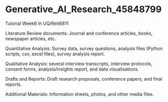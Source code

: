 # Generative_AI_Research_45848799
Tutorial Week6 In UQ/Reit6811

  Literature Review documents: Journal and conference articles, books, newspaper
articles, etc.

  Quantitative Analysis: Survey data, survey questions, analysis files (Python scripts, csv,
excel files), survey analysis report.

  Qualitative Analysis: several interview transcripts, interview protocols, consent forms,
analysis/insights report, and data visualisations.

  Drafts and Reports: Draft research proposals, conference papers, and final reports.
  
  Additional Materials: Information sheets, photos, and other media files.
